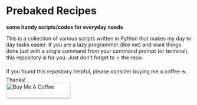 # Prebaked Recipes
**some handy scripts/codes for everyday needs**

This is a collection of various scripts written in Python that makes my day to day tasks easier. If you are a lazy programmer (like me) and want things done just with a single command from your command prompt (or terminal), this repository is for you. Just don't forget to ⭐️ the repo. 

If you found this repository helpful, please consider buying me a coffee ☕️. Thanks!<br>
<a href="https://www.buymeacoffee.com/amansingh" target="_blank"><img src="https://www.buymeacoffee.com/assets/img/custom_images/orange_img.png" alt="Buy Me A Coffee" style="height: 41px !important;width: 174px !important;box-shadow: 0px 3px 2px 0px rgba(190, 190, 190, 0.5) !important;-webkit-box-shadow: 0px 3px 2px 0px rgba(190, 190, 190, 0.5) !important;" ></a>
